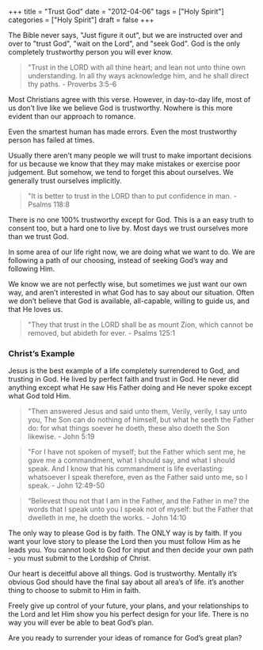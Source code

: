 +++
title = "Trust God"
date = "2012-04-06"
tags = ["Holy Spirit"]
categories = ["Holy Spirit"]
draft = false
+++

The Bible never says, "Just figure it out", but we are instructed over and over to "trust God", "wait on the Lord", and "seek God". God is the only completely trustworthy person you will ever know.

<!--more-->

> "Trust in the LORD with all thine heart; and lean not unto thine own understanding. In all thy ways acknowledge him, and he shall direct thy paths. - Proverbs 3:5-6

Most Christians agree with this verse. However, in day-to-day life, most of us don’t live like we believe God is trustworthy. Nowhere is this more evident than our approach to romance.

Even the smartest human has made errors. Even the most trustworthy person has failed at times.

Usually there aren’t many people we will trust to make important decisions for us because we know that they may make mistakes or exercise poor judgement. But somehow, we tend to forget this about ourselves. We generally trust ourselves implicitly.

> "It is better to trust in the LORD than to put confidence in man. - Psalms 118:8

There is no one 100% trustworthy except for God. This is a an easy truth to consent too, but a hard one to live by. Most days we trust ourselves more than we trust God.

In some area of our life right now, we are doing what we want to do. We are following a path of our choosing, instead of seeking God’s way and following Him.

We know we are not perfectly wise, but sometimes we just want our own way, and aren’t interested in what God has to say about our situation. Often we don’t believe that God is available, all-capable, willing to guide us, and that He loves us.

> "They that trust in the LORD shall be as mount Zion, which cannot be removed, but abideth for ever. - Psalms 125:1

### Christ’s Example

Jesus is the best example of a life completely surrendered to God, and trusting in God. He lived by perfect faith and trust in God. He never did anything except what He saw His Father doing and He never spoke except what God told Him.

> "Then answered Jesus and said unto them, Verily, verily, I say unto you, The Son can do nothing of himself, but what he seeth the Father do: for what things soever he doeth, these also doeth the Son likewise. - John 5:19

> "For I have not spoken of myself; but the Father which sent me, he gave me a commandment, what I should say, and what I should speak. And I know that his commandment is life everlasting: whatsoever I speak therefore, even as the Father said unto me, so I speak. - John 12:49-50

> “Believest thou not that I am in the Father, and the Father in me? the words that I speak unto you I speak not of myself: but the Father that dwelleth in me, he doeth the works. - John 14:10


The only way to please God is by faith. The ONLY way is by faith. If you want your love story to please the Lord then you must follow Him as he leads you. You cannot look to God for input and then decide your own path - you must submit to the Lordship of Christ.

Our heart is deceitful above all things. God is trustworthy. Mentally it’s obvious God should have the final say about all area’s of life. it’s another thing to choose to submit to Him in faith.

Freely give up control of your future, your plans, and your relationships to the Lord and let Him show you his perfect design for your life. There is no way you will ever be able to beat God’s plan.

Are you ready to surrender your ideas of romance for God’s great plan?
